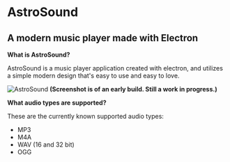 # AstroSound
## A modern music player made with Electron

**What is AstroSound?**

AstroSound is a music player application created with electron, and utilizes a simple modern design that's easy to use and easy to love.

![AstroSound](http://i.imgur.com/zZEuQsW.png)
__(Screenshot is of an early build. Still a work in progress.)__

**What audio types are supported?**

These are the currently known supported audio types:

- MP3
- M4A
- WAV (16 and 32 bit)
- OGG
